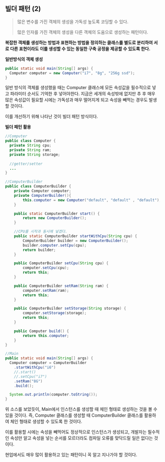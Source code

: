 ## 빌더 패턴 (2)

> 많은 변수를 가진 객체의 생성을 가독성 높도록 코딩할 수 있다.
>
> 많은 인자를 가진 객체의 생성을 다른 객체의 도움으로 생성하는 패턴이다.

**복잡한 객체를 생성하는 방법과 표현하는 방법을 정의하는 클래스를 별도로 분리하여 서로 다른 표현이라도 이를 생성할 수 있는 동일한 구축 공정을 제공할 수 있도록 한다.**



**일반방식의 객체 생성**

~~~java
public static void main(String[] args) {
  Computer computer = new Computer("i7", "8g", "256g ssd");
}
~~~

일반 방식의 객체를 생성했을 때는 Computer 클래스에 모든 속성값을 필수적으로 넣고 파라미터 순서도 기억한 후 넣어야한다. 지금은 세개의 속성밖에 없지만 추 후 매우 많은 속성값이 필요할 시에는 가독성과 매우 떨어지게 되고 속성을 빼먹는 경우도 발생할 것이다.

이를 개선하기 위해 나타난 것이 빌더 패턴 방식이다.



**빌더 패턴 활용**

~~~java
//Computer
public class Computer {
  private String cpu;
  private String ram;
  private String storage;
  
  //getter/setter
  ...
}

//ComputerBuilder
public class ComputerBuilder {
    private Computer computer;
    private ComputerBuilder(){
        this.computer = new Computer("default", "default" , "default");
    }

    public static ComputerBuilder start() {
        return new ComputerBuilder();
    }

    //CPU를 시작과 동시에 넣겠다.
    public static ComputerBuilder startWithCpu(String cpu) {
        ComputerBuilder builder = new ComputerBuilder();
        builder.computer.setCpu(cpu);
        return builder;
    }

    public ComputerBuilder setCpu(String cpu) {
        computer.setCpu(cpu);
        return this;
    }

    public ComputerBuilder setRam(String ram) {
        computer.setRam(ram);
        return this;
    }

    public ComputerBuilder setStorage(String storage) {
        computer.setStorage(storage);
        return this;
    }

    public Computer build() {
        return this.computer;
    }
}

//Main
public static void main(String[] args) {
  Computer computer = ComputerBuilder
    .startWithCpu("i6")
    //.start()
    //.setCpu("i7")
    .setRam("8G")
    .build();

  System.out.println(computer.toString());
}
~~~

위 소스를 보았듯이, Main에서 인스턴스를 생성할 때 체인 형태로 생성하는 것을 볼 수 있을 것이다. 즉, Computer 클래스를 생성할 때 ComputerBuilder 클래스를 활용하여 체인 형태로 생성할 수 있도록 한 것이다.

이를 활용할 시에는 속성을 빼먹어도 정상적으로 인스턴스가 생성되고, 개발자는 필수적인 속성만 알고 속성을 넣는 순서를 모르더라도 컴파일 오류를 맞닥드릴 일은 없다는 것이다.

현업에서도 매우 많이 활용하고 있는 패턴이니 꼭 알고 지나가야 할 것이다.